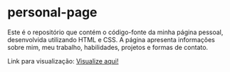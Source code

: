 # personal-page
Este é o repositório que contém o código-fonte da minha página pessoal, desenvolvida utilizando HTML e CSS. A página apresenta informações sobre mim, meu trabalho, habilidades, projetos e formas de contato.

Link para visualização: [Visualize aqui!](https://samuel-almeida-dev.github.io/personal-page/)

